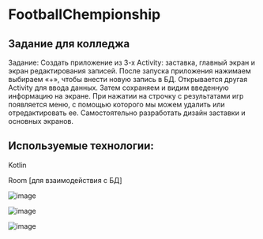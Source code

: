 # FootballChempionship
## Задание для колледжа

Задание: Создать приложение из 3-х Activity: заставка, главный экран и экран редактирования 
записей. После запуска приложения нажимаем выбираем «+», чтобы внести новую запись в БД. 
Открывается другая Activity для ввода данных. Затем сохраняем и видим введенную информацию 
на экране. При нажатии на строчку с результатами игр появляется меню, с помощью которого мы 
можем удалить или отредактировать ее. Самостоятельно разработать дизайн заставки и основных 
экранов.

## Используемые технологии:
Kotlin

Room [для взаимодействия с БД]

![image](https://user-images.githubusercontent.com/73961037/219357781-e52e990e-cc95-4ef2-ac42-221e71459aa2.png)

![image](https://user-images.githubusercontent.com/73961037/219357795-e676464c-ba66-4ab5-81a6-7ee2aee3bc00.png)

![image](https://user-images.githubusercontent.com/73961037/219357804-2db1633d-b85f-46ed-bad3-e621b8d352d5.png)

